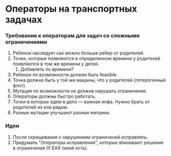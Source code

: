 # Операторы на транспортных задачах

### Требования к операторам для задач со сложными ограничениями

1. Ребенок наследует как можно больше ребер от родителей.
2. Точки, которые появляются в определенном времени у родителей появляются в том же времени у детей.
    1. Добавлять по времени?
3. Ребенок по возможности должен быть feasible.
4. Точка должна быть у той же машины, что у родителей (гетерогенный флот).
5. Мутация по возможности не должна нарушать ограничения.
6. Операторы должны быстро работать.
7. Точки в которых едем в депо — важная инфа. Нужно брать от родителей их или рядом.
8. Разные мутации улучшают разные метрики.


### Идеи

1. После скрещивания с нарушением ограничений исправлять.
2. Придумать "Операторы исправления", которые впихивают решение в ограничения (У EAX такой есть).
